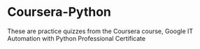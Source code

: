 # Coursera-Python
These are practice quizzes from the Coursera course, Google IT Automation with Python Professional Certificate
